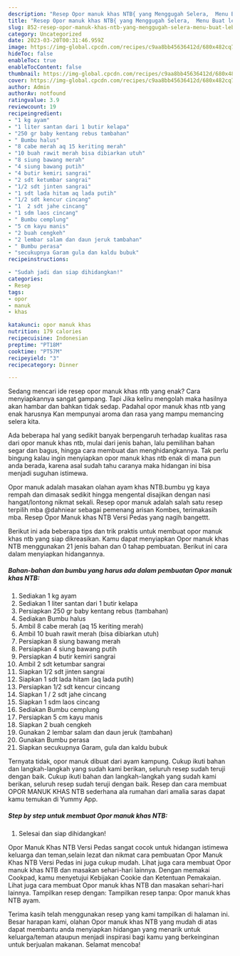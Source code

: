 ```yaml
---
description: "Resep Opor manuk khas NTB{ yang Menggugah Selera,  Menu Buat lebaran"
title: "Resep Opor manuk khas NTB{ yang Menggugah Selera,  Menu Buat lebaran"
slug: 852-resep-opor-manuk-khas-ntb-yang-menggugah-selera-menu-buat-lebaran
category: Uncategorized
date: 2023-03-20T00:31:46.959Z
image: https://img-global.cpcdn.com/recipes/c9aa8bb45636412d/680x482cq70/opor-manuk-khas-ntb-foto-resep-utama.jpg
hideToc: false
enableToc: true
enableTocContent: false
thumbnail: https://img-global.cpcdn.com/recipes/c9aa8bb45636412d/680x482cq70/opor-manuk-khas-ntb-foto-resep-utama.jpg
cover: https://img-global.cpcdn.com/recipes/c9aa8bb45636412d/680x482cq70/opor-manuk-khas-ntb-foto-resep-utama.jpg
author: Admin
authorAv: notfound
ratingvalue: 3.9
reviewcount: 19
recipeingredient:
- "1 kg ayam"
- "1 liter santan dari 1 butir kelapa"
- "250 gr baby kentang rebus tambahan"
- " Bumbu halus"
- "8 cabe merah aq 15 keriting merah"
- "10 buah rawit merah bisa dibiarkan utuh"
- "8 siung bawang merah"
- "4 siung bawang putih"
- "4 butir kemiri sangrai"
- "2 sdt ketumbar sangrai"
- "1/2 sdt jinten sangrai"
- "1 sdt lada hitam aq lada putih"
- "1/2 sdt kencur cincang"
- "1  2 sdt jahe cincang"
- "1 sdm laos cincang"
- " Bumbu cemplung"
- "5 cm kayu manis"
- "2 buah cengkeh"
- "2 lembar salam dan daun jeruk tambahan"
- " Bumbu perasa"
- "secukupnya Garam gula dan kaldu bubuk"
recipeinstructions:

- "Sudah jadi dan siap dihidangkan!"
categories:
- Resep
tags:
- opor
- manuk
- khas

katakunci: opor manuk khas 
nutrition: 179 calories
recipecuisine: Indonesian
preptime: "PT18M"
cooktime: "PT57M"
recipeyield: "3"
recipecategory: Dinner

---
```



Sedang mencari ide resep opor manuk khas ntb yang enak? Cara menyiapkannya sangat gampang. Tapi Jika keliru mengolah maka hasilnya akan hambar dan bahkan tidak sedap. Padahal opor manuk khas ntb yang enak harusnya Kan mempunyai aroma dan rasa yang mampu memancing selera kita.


Ada beberapa hal yang sedikit banyak berpengaruh terhadap kualitas rasa dari opor manuk khas ntb, mulai dari jenis bahan, lalu pemilihan bahan segar dan bagus, hingga cara membuat dan menghidangkannya. Tak perlu bingung kalau ingin menyiapkan opor manuk khas ntb enak di mana pun anda berada, karena asal sudah tahu caranya maka hidangan ini bisa menjadi suguhan istimewa.

Opor manuk adalah masakan olahan ayam khas NTB.bumbu yg kaya rempah dan dimasak sedikit hingga mengental disajikan dengan nasi hangat/lontong nikmat sekali. Resep opor manuk adalah salah satu resep terpilih mba @dahniear sebagai pemenang arisan Kombes, terimakasih mba. Resep Opor Manuk khas NTB Versi Pedas yang nagih bangettt.


Berikut ini ada beberapa tips dan trik praktis untuk membuat opor manuk khas ntb yang siap dikreasikan. Kamu dapat menyiapkan Opor manuk khas NTB menggunakan 21 jenis bahan dan 0 tahap pembuatan. Berikut ini cara dalam menyiapkan hidangannya.

<!--inarticleads1-->

##### Bahan-bahan dan bumbu yang harus ada dalam pembuatan Opor manuk khas NTB:

1. Sediakan 1 kg ayam
1. Sediakan 1 liter santan dari 1 butir kelapa
1. Persiapkan 250 gr baby kentang rebus (tambahan)
1. Sediakan  Bumbu halus
1. Ambil 8 cabe merah (aq 15 keriting merah)
1. Ambil 10 buah rawit merah (bisa dibiarkan utuh)
1. Persiapkan 8 siung bawang merah
1. Persiapkan 4 siung bawang putih
1. Persiapkan 4 butir kemiri sangrai
1. Ambil 2 sdt ketumbar sangrai
1. Siapkan 1/2 sdt jinten sangrai
1. Siapkan 1 sdt lada hitam (aq lada putih)
1. Persiapkan 1/2 sdt kencur cincang
1. Siapkan 1 / 2 sdt jahe cincang
1. Siapkan 1 sdm laos cincang
1. Sediakan  Bumbu cemplung
1. Persiapkan 5 cm kayu manis
1. Siapkan 2 buah cengkeh
1. Gunakan 2 lembar salam dan daun jeruk (tambahan)
1. Gunakan  Bumbu perasa
1. Siapkan secukupnya Garam, gula dan kaldu bubuk


Ternyata tidak, opor manuk dibuat dari ayam kampung. Cukup ikuti bahan dan langkah-langkah yang sudah kami berikan, seluruh resep sudah teruji dengan baik. Cukup ikuti bahan dan langkah-langkah yang sudah kami berikan, seluruh resep sudah teruji dengan baik. Resep dan cara membuat OPOR MANUK KHAS NTB sederhana ala rumahan dari amalia saras dapat kamu temukan di Yummy App. 

<!--inarticleads2-->

##### Step by step untuk membuat Opor manuk khas NTB:


1. Selesai dan siap dihidangkan!

Opor Manuk Khas NTB Versi Pedas sangat cocok untuk hidangan istimewa keluarga dan teman,selain lezat dan nikmat cara pembuatan Opor Manuk Khas NTB Versi Pedas ini juga cukup mudah. Lihat juga cara membuat Opor manuk khas NTB dan masakan sehari-hari lainnya. Dengan memakai Cookpad, kamu menyetujui Kebijakan Cookie dan Ketentuan Pemakaian. Lihat juga cara membuat Opor manuk khas NTB dan masakan sehari-hari lainnya. Tampilkan resep dengan: Tampilkan resep tanpa: Opor manuk khas NTB ayam. 

Terima kasih telah menggunakan resep yang kami tampilkan di halaman ini. Besar harapan kami, olahan Opor manuk khas NTB yang mudah di atas dapat membantu anda menyiapkan hidangan yang menarik untuk keluarga/teman ataupun menjadi inspirasi bagi kamu yang berkeinginan untuk berjualan makanan. Selamat mencoba!
